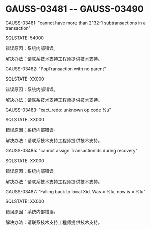 # GAUSS-03481 -- GAUSS-03490<a name="ZH-CN_TOPIC_0302072981"></a>

GAUSS-03481: "cannot have more than 2^32-1 subtransactions in a transaction"

SQLSTATE: 54000

错误原因：系统内部错误。

解决办法：请联系技术支持工程师提供技术支持。

GAUSS-03482: "PopTransaction with no parent"

SQLSTATE: XX000

错误原因：系统内部错误。

解决办法：请联系技术支持工程师提供技术支持。

GAUSS-03483: "xact\_redo: unknown op code %u"

SQLSTATE: XX000

错误原因：系统内部错误。

解决办法：请联系技术支持工程师提供技术支持。

GAUSS-03485: "cannot assign TransactionIds during recovery"

SQLSTATE: XX000

错误原因：系统内部错误。

解决办法：请联系技术支持工程师提供技术支持。

GAUSS-03487: "Falling back to local Xid. Was = %lu, now is = %lu"

SQLSTATE: XX000

错误原因：系统内部错误。

解决办法：请联系技术支持工程师提供技术支持。

